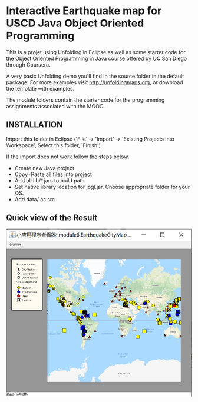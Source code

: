 Interactive Earthquake map for USCD Java Object Oriented Programming 
==================================================================

This is a projet using Unfolding in Eclipse as well as some starter
code for the Object Oriented Programming in Java course offered by 
UC San Diego through Coursera.

A very basic Unfolding demo you'll find in the source folder in the default package. 
For more examples visit http://unfoldingmaps.org, or download the template with
examples.

The module folders contain the starter code for the programming assignments
associated with the MOOC.

## INSTALLATION

Import this folder in Eclipse ('File' -> 'Import' -> 'Existing Projects into
Workspace', Select this folder, 'Finish')

If the import does not work follow the steps below.

- Create new Java project
- Copy+Paste all files into project
- Add all lib/*.jars to build path
- Set native library location for jogl.jar. Choose appropriate folder for your OS.
- Add data/ as src

## Quick view of the Result
![result](https://github.com/GuangyiT/JavaOOP/blob/master/quickview.png?raw=true)



